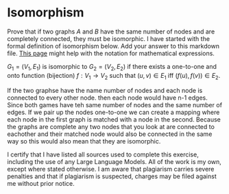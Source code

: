 # Isomorphism

Prove that if two graphs $A$ and $B$ have the same number of nodes and are
completely connected, they must be isomorphic. I have started with the formal
definition of isomorphism below. Add your answer to this markdown file. [This
page](https://docs.github.com/en/get-started/writing-on-github/working-with-advanced-formatting/writing-mathematical-expressions)
might help with the notation for mathematical expressions.

$G_1=(V_1 , E_1)$ is isomorphic to $G_2 = (V_2, E_2)$ if there exists a
one-to-one and onto function (bijection) $f: V_1 \rightarrow V_2$ such that $(u,v)
\in E_1$ iff $(f(u),f(v)) \in E_2$.

If the two graphse have the name number of nodes and each node is connected to every other node. then each node would have n-1 edges. Since both games have teh same number of nodes and the same number of edges. If we pair up the nodes one-to-one we can create a mapping where each node in the first graph is matched with a node in the second. Because the graphs are complete any two nodes that you look at are connected to eachother and their matched node would also be connected in the same way so this would also mean that they are isomorphic.

I certify that I have listed all sources used to complete this exercise, including the use of any Large Language Models. All of the work is my own, except where stated otherwise. I am aware that plagiarism carries severe penalties and that if plagiarism is suspected, charges may be filed against me without prior notice.
